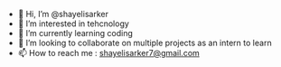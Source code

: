 - 👋 Hi, I’m @shayelisarker
- 👀 I’m interested in tehcnology
- 🌱 I’m currently learning coding
- 💞️ I’m looking to collaborate on multiple projects as an intern to learn
- 📫 How to reach me : shayelisarker7@gmail.com

<!---
shayelisarker/shayelisarker is a ✨ special ✨ repository because its `README.md` (this file) appears on your GitHub profile.
You can click the Preview link to take a look at your changes.
--->
